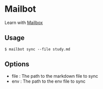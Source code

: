 # Mailbot

Learn with [Mailbox](http://www.mailboxapp.com/)

## Usage

```
$ mailbot sync --file study.md
```

## Options

- file : The path to the markdown file to sync
- env : The path to the env file to sync
